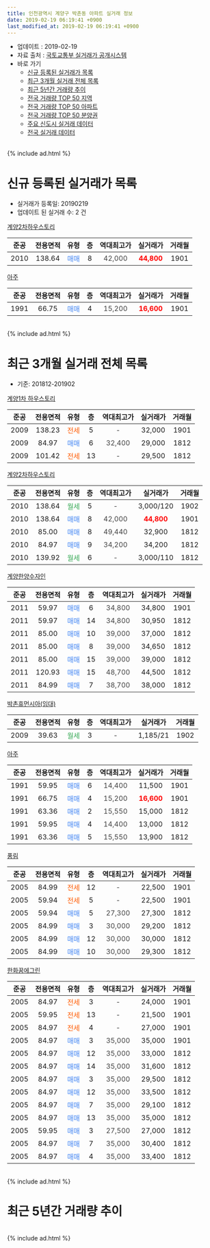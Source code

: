 ```yaml
---
title: 인천광역시 계양구 박촌동 아파트 실거래 정보
date: 2019-02-19 06:19:41 +0900
last_modified_at: 2019-02-19 06:19:41 +0900
---
```


* 업데이트 : 2019-02-19
* 자료 출처 : [국토교통부 실거래가 공개시스템](http://rt.molit.go.kr)
* 바로 가기
    * [신규 등록된 실거래가 목록](#신규-등록된-실거래가-목록)
    * [최근 3개월 실거래 전체 목록](#최근-3개월-실거래-전체-목록)
    * [최근 5년간 거래량 추이](#최근-5년간-거래량-추이)
    * [전국 거래량 TOP 50 지역](https://inasie.github.io/apt-trade-info/최근-3개월-전국에서-가장-거래가-많이-발생한-지역)
    * [전국 거래량 TOP 50 아파트](https://inasie.github.io/apt-trade-info/최근-3개월-전국에서-가장-거래가-많이-발생한-아파트)
    * [전국 거래량 TOP 50 분양권](https://inasie.github.io/apt-trade-info/최근-3개월-전국에서-가장-거래가-많이-발생한-분양권)
    * [주요 신도시 실거래 데이터](https://inasie.github.io/apt-trade-info/주요-신도시)
    * [전국 실거래 데이터](https://inasie.github.io/apt-trade-info/전국)
<br>
{% include ad.html %}
<br>

# 신규 등록된 실거래가 목록
* 실거래가 등록일: 20190219
* 업데이트 된 실거래 수: 2 건


[계양2차하우스토리](https://search.naver.com/search.naver?query=%EC%9D%B8%EC%B2%9C%EA%B4%91%EC%97%AD%EC%8B%9C+%EA%B3%84%EC%96%91%EA%B5%AC+%EB%B0%95%EC%B4%8C%EB%8F%99+%EA%B3%84%EC%96%912%EC%B0%A8%ED%95%98%EC%9A%B0%EC%8A%A4%ED%86%A0%EB%A6%AC)

|준공|전용면적|유형|층|역대최고가|실거래가|거래월|
|:---:|:---:|:---:|:---:|:---:|:---:|:---:|
|2010|138.64|<span style="color:#4285f3">매매</span>|8|<span style="color:#444444">42,000</span>|<b><span style="color:#ff0000">44,800</span></b>|1901|

[아주](https://search.naver.com/search.naver?query=%EC%9D%B8%EC%B2%9C%EA%B4%91%EC%97%AD%EC%8B%9C+%EA%B3%84%EC%96%91%EA%B5%AC+%EB%B0%95%EC%B4%8C%EB%8F%99+%EC%95%84%EC%A3%BC)

|준공|전용면적|유형|층|역대최고가|실거래가|거래월|
|:---:|:---:|:---:|:---:|:---:|:---:|:---:|
|1991|66.75|<span style="color:#4285f3">매매</span>|4|<span style="color:#444444">15,200</span>|<b><span style="color:#ff0000">16,600</span></b>|1901|


<br>
{% include ad.html %}
<br>

# 최근 3개월 실거래 전체 목록
* 기준: 201812-201902


[계양1차 하우스토리](https://search.naver.com/search.naver?query=%EC%9D%B8%EC%B2%9C%EA%B4%91%EC%97%AD%EC%8B%9C+%EA%B3%84%EC%96%91%EA%B5%AC+%EB%B0%95%EC%B4%8C%EB%8F%99+%EA%B3%84%EC%96%911%EC%B0%A8+%ED%95%98%EC%9A%B0%EC%8A%A4%ED%86%A0%EB%A6%AC)

|준공|전용면적|유형|층|역대최고가|실거래가|거래월|
|:---:|:---:|:---:|:---:|:---:|:---:|:---:|
|2009|138.23|<span style="color:#ff5a00">전세</span>|5|<span style="color:#444444">-</span>|32,000|1901|
|2009|84.97|<span style="color:#4285f3">매매</span>|6|<span style="color:#444444">32,400</span>|29,000|1812|
|2009|101.42|<span style="color:#ff5a00">전세</span>|13|<span style="color:#444444">-</span>|29,500|1812|

[계양2차하우스토리](https://search.naver.com/search.naver?query=%EC%9D%B8%EC%B2%9C%EA%B4%91%EC%97%AD%EC%8B%9C+%EA%B3%84%EC%96%91%EA%B5%AC+%EB%B0%95%EC%B4%8C%EB%8F%99+%EA%B3%84%EC%96%912%EC%B0%A8%ED%95%98%EC%9A%B0%EC%8A%A4%ED%86%A0%EB%A6%AC)

|준공|전용면적|유형|층|역대최고가|실거래가|거래월|
|:---:|:---:|:---:|:---:|:---:|:---:|:---:|
|2010|138.64|<span style="color:#34a853">월세</span>|5|<span style="color:#444444">-</span>|3,000/120|1902|
|2010|138.64|<span style="color:#4285f3">매매</span>|8|<span style="color:#444444">42,000</span>|<b><span style="color:#ff0000">44,800</span></b>|1901|
|2010|85.00|<span style="color:#4285f3">매매</span>|8|<span style="color:#444444">49,440</span>|32,900|1812|
|2010|84.97|<span style="color:#4285f3">매매</span>|9|<span style="color:#444444">34,200</span>|34,200|1812|
|2010|139.92|<span style="color:#34a853">월세</span>|6|<span style="color:#444444">-</span>|3,000/110|1812|

[계양한양수자인](https://search.naver.com/search.naver?query=%EC%9D%B8%EC%B2%9C%EA%B4%91%EC%97%AD%EC%8B%9C+%EA%B3%84%EC%96%91%EA%B5%AC+%EB%B0%95%EC%B4%8C%EB%8F%99+%EA%B3%84%EC%96%91%ED%95%9C%EC%96%91%EC%88%98%EC%9E%90%EC%9D%B8)

|준공|전용면적|유형|층|역대최고가|실거래가|거래월|
|:---:|:---:|:---:|:---:|:---:|:---:|:---:|
|2011|59.97|<span style="color:#4285f3">매매</span>|6|<span style="color:#444444">34,800</span>|34,800|1901|
|2011|59.97|<span style="color:#4285f3">매매</span>|14|<span style="color:#444444">34,800</span>|30,950|1812|
|2011|85.00|<span style="color:#4285f3">매매</span>|10|<span style="color:#444444">39,000</span>|37,000|1812|
|2011|85.00|<span style="color:#4285f3">매매</span>|8|<span style="color:#444444">39,000</span>|34,650|1812|
|2011|85.00|<span style="color:#4285f3">매매</span>|15|<span style="color:#444444">39,000</span>|39,000|1812|
|2011|120.93|<span style="color:#4285f3">매매</span>|15|<span style="color:#444444">48,700</span>|44,500|1812|
|2011|84.99|<span style="color:#4285f3">매매</span>|7|<span style="color:#444444">38,700</span>|38,000|1812|

[박촌휴먼시아(임대)](https://search.naver.com/search.naver?query=%EC%9D%B8%EC%B2%9C%EA%B4%91%EC%97%AD%EC%8B%9C+%EA%B3%84%EC%96%91%EA%B5%AC+%EB%B0%95%EC%B4%8C%EB%8F%99+%EB%B0%95%EC%B4%8C%ED%9C%B4%EB%A8%BC%EC%8B%9C%EC%95%84%28%EC%9E%84%EB%8C%80%29)

|준공|전용면적|유형|층|역대최고가|실거래가|거래월|
|:---:|:---:|:---:|:---:|:---:|:---:|:---:|
|2009|39.63|<span style="color:#34a853">월세</span>|3|<span style="color:#444444">-</span>|1,185/21|1902|

[아주](https://search.naver.com/search.naver?query=%EC%9D%B8%EC%B2%9C%EA%B4%91%EC%97%AD%EC%8B%9C+%EA%B3%84%EC%96%91%EA%B5%AC+%EB%B0%95%EC%B4%8C%EB%8F%99+%EC%95%84%EC%A3%BC)

|준공|전용면적|유형|층|역대최고가|실거래가|거래월|
|:---:|:---:|:---:|:---:|:---:|:---:|:---:|
|1991|59.95|<span style="color:#4285f3">매매</span>|6|<span style="color:#444444">14,400</span>|11,500|1901|
|1991|66.75|<span style="color:#4285f3">매매</span>|4|<span style="color:#444444">15,200</span>|<b><span style="color:#ff0000">16,600</span></b>|1901|
|1991|63.36|<span style="color:#4285f3">매매</span>|2|<span style="color:#444444">15,550</span>|15,000|1812|
|1991|59.95|<span style="color:#4285f3">매매</span>|4|<span style="color:#444444">14,400</span>|13,000|1812|
|1991|63.36|<span style="color:#4285f3">매매</span>|5|<span style="color:#444444">15,550</span>|13,900|1812|

[풍림](https://search.naver.com/search.naver?query=%EC%9D%B8%EC%B2%9C%EA%B4%91%EC%97%AD%EC%8B%9C+%EA%B3%84%EC%96%91%EA%B5%AC+%EB%B0%95%EC%B4%8C%EB%8F%99+%ED%92%8D%EB%A6%BC)

|준공|전용면적|유형|층|역대최고가|실거래가|거래월|
|:---:|:---:|:---:|:---:|:---:|:---:|:---:|
|2005|84.99|<span style="color:#ff5a00">전세</span>|12|<span style="color:#444444">-</span>|22,500|1901|
|2005|59.94|<span style="color:#ff5a00">전세</span>|5|<span style="color:#444444">-</span>|22,500|1901|
|2005|59.94|<span style="color:#4285f3">매매</span>|5|<span style="color:#444444">27,300</span>|27,300|1812|
|2005|84.99|<span style="color:#4285f3">매매</span>|3|<span style="color:#444444">30,000</span>|29,200|1812|
|2005|84.99|<span style="color:#4285f3">매매</span>|12|<span style="color:#444444">30,000</span>|30,000|1812|
|2005|84.99|<span style="color:#4285f3">매매</span>|10|<span style="color:#444444">30,000</span>|29,300|1812|

[한화꿈에그린](https://search.naver.com/search.naver?query=%EC%9D%B8%EC%B2%9C%EA%B4%91%EC%97%AD%EC%8B%9C+%EA%B3%84%EC%96%91%EA%B5%AC+%EB%B0%95%EC%B4%8C%EB%8F%99+%ED%95%9C%ED%99%94%EA%BF%88%EC%97%90%EA%B7%B8%EB%A6%B0)

|준공|전용면적|유형|층|역대최고가|실거래가|거래월|
|:---:|:---:|:---:|:---:|:---:|:---:|:---:|
|2005|84.97|<span style="color:#ff5a00">전세</span>|3|<span style="color:#444444">-</span>|24,000|1901|
|2005|59.95|<span style="color:#ff5a00">전세</span>|13|<span style="color:#444444">-</span>|21,500|1901|
|2005|84.97|<span style="color:#ff5a00">전세</span>|4|<span style="color:#444444">-</span>|27,000|1901|
|2005|84.97|<span style="color:#4285f3">매매</span>|3|<span style="color:#444444">35,000</span>|35,000|1901|
|2005|84.97|<span style="color:#4285f3">매매</span>|12|<span style="color:#444444">35,000</span>|33,000|1812|
|2005|84.97|<span style="color:#4285f3">매매</span>|14|<span style="color:#444444">35,000</span>|31,600|1812|
|2005|84.97|<span style="color:#4285f3">매매</span>|3|<span style="color:#444444">35,000</span>|29,500|1812|
|2005|84.97|<span style="color:#4285f3">매매</span>|12|<span style="color:#444444">35,000</span>|33,500|1812|
|2005|84.97|<span style="color:#4285f3">매매</span>|7|<span style="color:#444444">35,000</span>|29,100|1812|
|2005|84.97|<span style="color:#4285f3">매매</span>|13|<span style="color:#444444">35,000</span>|35,000|1812|
|2005|59.95|<span style="color:#4285f3">매매</span>|3|<span style="color:#444444">27,500</span>|27,000|1812|
|2005|84.97|<span style="color:#4285f3">매매</span>|7|<span style="color:#444444">35,000</span>|30,400|1812|
|2005|84.97|<span style="color:#4285f3">매매</span>|4|<span style="color:#444444">35,000</span>|33,400|1812|


<br>
{% include ad.html %}
<br>

# 최근 5년간 거래량 추이


<div style="width:100%;">
    <canvas id="deal_progress" height="200"></canvas>
</div>

<script>
new Chart(document.getElementById("deal_progress"), {
    type: 'line',
    data: {
        labels: ['201402','201403','201404','201405','201406','201407','201408','201409','201410','201411','201412','201501','201502','201503','201504','201505','201506','201507','201508','201509','201510','201511','201512','201601','201602','201603','201604','201605','201606','201607','201608','201609','201610','201611','201612','201701','201702','201703','201704','201705','201706','201707','201708','201709','201710','201711','201712','201801','201802','201803','201804','201805','201806','201807','201808','201809','201810','201811','201812','201901','201902'],
        datasets: [{
            label: '매매',
            pointRadius: 1,
            data: [24, 21, 19, 25, 4, 10, 13, 11, 22, 9, 5, 21, 24, 19, 22, 17, 18, 16, 15, 16, 28, 8, 9, 12, 11, 13, 12, 18, 12, 11, 17, 22, 19, 7, 12, 3, 8, 11, 12, 12, 13, 15, 12, 9, 4, 8, 5, 3, 9, 16, 8, 11, 11, 17, 14, 17, 15, 9, 25, 5, 0],
            borderColor: "rgba(255, 201, 14, 1)",
            backgroundColor: "rgba(255, 201, 14, 0.5)",
            fill: false,
            lineTension: 0
        },{
            label: '전월세',
            pointRadius: 1,
            data: [19, 19, 4, 8, 8, 8, 9, 8, 12, 5, 7, 12, 12, 16, 5, 2, 3, 5, 4, 7, 11, 5, 9, 23, 14, 22, 8, 7, 5, 5, 5, 9, 12, 7, 3, 10, 7, 7, 11, 12, 5, 4, 2, 4, 6, 5, 10, 10, 10, 9, 9, 3, 10, 5, 9, 5, 9, 2, 2, 6, 2],
            borderColor: "rgba(0, 141, 185, 1)",
            backgroundColor: "rgba(0, 141, 185, 0.5)",
            fill: false,
            lineTension: 0
        }
        ]
    },
    options: {
        responsive: true,
        title: {
            display: false
        },
        tooltips: {
            mode: 'index',
            intersect: false
        },
        hover: {
            mode: 'nearest',
            intersect: true
        },
        scales: {
            xAxes: [{
                display: true,
                scaleLabel: {
                    display: true,
                    labelString: '년/월'
                }
            }],
            yAxes: [{
                display: true,
                ticks: {
                    suggestedMin: 0,
                },
                scaleLabel: {
                    display: true,
                    labelString: '실거래 수'
                }
            }]
        }
    }
});

</script>


<br>
{% include ad.html %}
<br>

